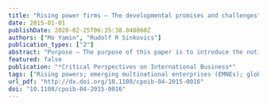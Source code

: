 ```yaml
---
title: "Rising power firms – The developmental promises and challenges"
date: 2015-01-01
publishDate: 2020-02-25T06:35:38.048860Z
authors: ["Mo Yamin", "Rudolf R Sinkovics"]
publication_types: ["2"]
abstract: "Purpose – The purpose of this paper is to introduce the notion of \"rising power firms” and how these firms offer developmental promises and challenges to the face of international business (IB). We suggest that rising power firms offer novel capabilities, connect IB to global value chains (GVCs) and then introduce the papers in the special issue. Design/methodology/approach – The papers in the special issue are grouped under two distinct themes, one considering the capabilities of rising power firms and how these are shaped broadly by the economic and socio political features of their home countries. The second theme clusters papers that have a GVC dimension in so far as they highlight failures in upgrading, flag the disconnect between economic and social upgrading and provide a novel conceptualisation of social value creation. Findings – The international business literature has paid growing attention to the emergence of multinational enterprises (MNEs) from rising powers, notably the ‘BRICS’. One perspective, a dominant perspective in IB, sees RP MNEs as a manifestation of catch–up efforts by firms from emerging economies, another perspective suggests that rising power firms compete with distinct capabilities and business models. This special issue highlights the latter perspective. Originality/value – This paper introduces five diverse papers that deal with issues pertaining to rising power firms and developmental perspectives. Keywords – Rising powers, emerging multinational enterprises (EMNEs), global value chains, development, upgrading, social value creation.  Paper type - General review "
featured: false
publication: "*Critical Perspectives on International Business*"
tags: ["Rising powers; emerging multinational enterprises (EMNEs); global value chains; development; upgrading; social value creation"]
url_pdf: "http://dx.doi.org/10.1108/cpoib-04-2015-0016"
doi: "10.1108/cpoib-04-2015-0016"
---
```


